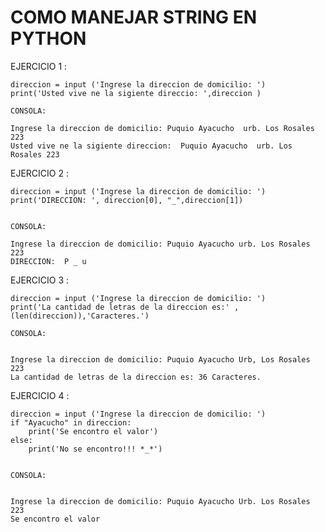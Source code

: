 # COMO MANEJAR STRING EN PYTHON
EJERCICIO 1 :

    direccion = input ('Ingrese la direccion de domicilio: ')
    print('Usted vive ne la sigiente direccio: ',direccion )

    CONSOLA: 

    Ingrese la direccion de domicilio: Puquio Ayacucho  urb. Los Rosales 223  
    Usted vive ne la sigiente direccion:  Puquio Ayacucho  urb. Los Rosales 223

EJERCICIO 2 :


    direccion = input ('Ingrese la direccion de domicilio: ')
    print('DIRECCION: ', direccion[0], "_",direccion[1])


    CONSOLA: 

    Ingrese la direccion de domicilio: Puquio Ayacucho urb. Los Rosales 223
    DIRECCION:  P _ u




EJERCICIO 3 :

    
    direccion = input ('Ingrese la direccion de domicilio: ')
    print('La cantidad de letras de la direccion es:' , (len(direccion)),'Caracteres.')

    CONSOLA: 


    Ingrese la direccion de domicilio: Puquio Ayacucho Urb, Los Rosales 223
    La cantidad de letras de la direccion es: 36 Caracteres.



EJERCICIO 4 :

    direccion = input ('Ingrese la direccion de domicilio: ')
    if "Ayacucho" in direccion:
        print('Se encontro el valor')
    else: 
        print('No se encontro!!! *_*')


    CONSOLA: 


    Ingrese la direccion de domicilio: Puquio Ayacucho Urb. Los Rosales 223
    Se encontro el valor